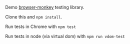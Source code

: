 Demo [browser-monkey](https://github.com/featurist/browser-monkey) testing library.

Clone this and `npm install`.

Run tests in Chrome with `npm test`

Run tests in node (via virtual dom) with `npm run vdom-test`
